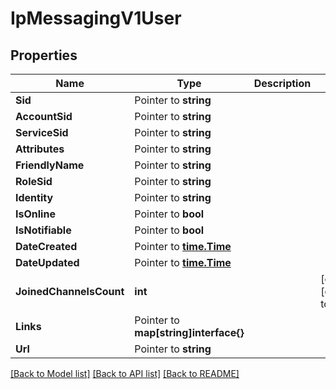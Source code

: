 # IpMessagingV1User

## Properties

Name | Type | Description | Notes
------------ | ------------- | ------------- | -------------
**Sid** | Pointer to **string** |  |
**AccountSid** | Pointer to **string** |  |
**ServiceSid** | Pointer to **string** |  |
**Attributes** | Pointer to **string** |  |
**FriendlyName** | Pointer to **string** |  |
**RoleSid** | Pointer to **string** |  |
**Identity** | Pointer to **string** |  |
**IsOnline** | Pointer to **bool** |  |
**IsNotifiable** | Pointer to **bool** |  |
**DateCreated** | Pointer to [**time.Time**](time.Time.md) |  |
**DateUpdated** | Pointer to [**time.Time**](time.Time.md) |  |
**JoinedChannelsCount** | **int** |  |[optional] [default to 0]
**Links** | Pointer to **map[string]interface{}** |  |
**Url** | Pointer to **string** |  |

[[Back to Model list]](../README.md#documentation-for-models) [[Back to API list]](../README.md#documentation-for-api-endpoints) [[Back to README]](../README.md)


